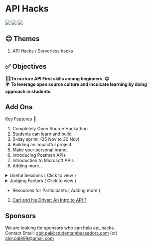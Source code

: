 # API Hacks 
<img src="https://img.shields.io/badge/HACKATHON-API__Hacks-brightgreen?style=for-the-badge&logo=appveyor"/> <img src="https://img.shields.io/badge/Development-Mode-red?style=for-the-badge&logo=appveyor"/> <img src="https://img.shields.io/badge/25%20NOV%202020-30%20NOV%202020-informational?style=for-the-badge&logo=appveyor"/>
## 😊 Themes 
1. API Hacks / Serverless hacks

## ✅ Objectives

 👨‍💻**To nurture API First skills among beginners. 😊** <br/>
 🌍 **To leverage open source culture and inculcate learning by doing approach in students**.

## Add Ons



Key Features 🔑 
 
  1. Completely Open Source Hackathon
  1. Students can learn and build
  1. 5-day sprint. (25 Nov to 30 Nov)
  1. Building an impactful project.
  1. Make your personal brand.
  1. Introducing Postman APIs
  1. Introduction to Microsoft APIs
  1. Adding more...
  


 <details>
 <summary>Useful Sessions ( Click to view ) </summary>
 
  1. Personal Branding 
  2. Patent Research
  3. Git and GitHub
  4. Using Postman to test APIs.
  5. Azure Serverless
  6. Mentors Rounds.
  7. Adding more...
</details>

<details>
 <summary>Judging Factors ( Click to view ) </summary>

  1. Final Output
  2. Repo Design
  3. Component Usage
  4. API use cases.
  5. API Complexities.
  6. Best Uses of API.
  7. Adding more...
 </details>
 
 * Resources for Participants ( Adding more ) 
  1. <a href="https://imabp.github.io/api_hacks/start.html">Carl and his Driver: An Intro to API ?</a>
 
## Sponsors
We are looking for sponsors who can help api_hacks.<br/>
Contact Email: abir.pal@studentambassadors.com (or) abir.pal899@gmail.com

